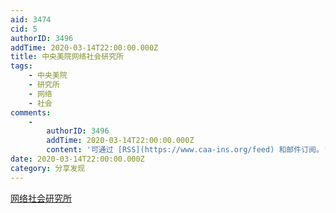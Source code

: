 ```yaml
---
aid: 3474
cid: 5
authorID: 3496
addTime: 2020-03-14T22:00:00.000Z
title: 中央美院网络社会研究所
tags:
    - 中央美院
    - 研究所
    - 网络
    - 社会
comments:
    -
        authorID: 3496
        addTime: 2020-03-14T22:00:00.000Z
        content: '可通过 [RSS](https://www.caa-ins.org/feed) 和邮件订阅。'
date: 2020-03-14T22:00:00.000Z
category: 分享发现
---
```


[网络社会研究所](https://www.caa-ins.org/)
